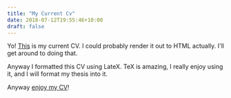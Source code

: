 ```yaml
---
title: "My Current Cv"
date: 2018-07-12T19:55:46+10:00
draft: false
---
```


Yo! [This](/cv_june_2018.pdf) is my current CV. I could probably render it out to HTML actually. I'll get around to doing that.

Anyway I formatted this CV using LateX. TeX is amazing, I really enjoy using it, and I will format my thesis into it.

Anyway [enjoy my CV](/cv_june_2018.pdf)!

